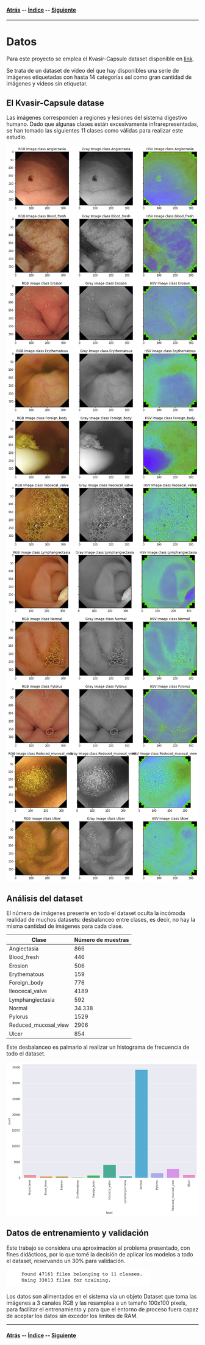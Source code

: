 #### [Atrás](metodologia.md) -- [Índice](index.md) -- [Siguiente](resultados.md)
***

# Datos

Para este proyecto se emplea el Kvasir-Capsule dataset disponible en [link](https://github.com/simula/kvasir-capsule). 

Se trata de un dataset de video del que hay disponibles una serie de imágenes etiquetadas con hasta 14 categorías así como gran cantidad de imágenes y videos sin etiquetar.

## El Kvasir-Capsule datase

Las imágenes corresponden a regiones y lesiones del sistema digestivo humano. Dado que algunas clases están excesivamente infrarepresentadas, se han tomado las siguientes 11 clases como válidas para realizar este estudio.

![Angiectasia](datos/Angiectasia.png)
![Blood_fresh](datos/Blood_fresh.png)
![Erosion](datos/Erosion.png)
![Erythematous](datos/Erythematous.png)
![Foreign_body](datos/Foreign_body.png)
![Ileocecal_valve](datos/Ileocecal_valve.png)
![Lymphangiectasia](datos/Lymphangiectasia.png)
![Normal](datos/Normal.png)
![Pylorus](datos/Pylorus.png)
![Reduced_mucosal_view](datos/Reduced_mucosal_view.png)
![Ulcer](datos/Ulcer.png)


## Análisis del dataset

El número de imágenes presente en todo el dataset oculta la incómoda realidad de muchos datasets: desbalanceo entre clases, es decir, no hay la misma cantidad de imágenes para cada clase.

| Clase | Número de muestras |
| ------------- | ------------- |
| Angiectasia | 866 |
| Blood_fresh | 446 |
| Erosion | 506 |
| Erythematous | 159 |
| Foreign_body | 776 |
| Ileocecal_valve | 4189 |
| Lymphangiectasia | 592 |
| Normal | 34.338 |
| Pylorus | 1529 |
| Reduced_mucosal_view | 2906 |
| Ulcer | 854 |

Este desbalanceo es palmario al realizar un histograma de frecuencia de todo el dataset.

![Histograma](datos/hisotgrama-datos.png)

## Datos de entrenamiento y validación

Este trabajo se considera una aproximación al problema presentado, con fines didácticos, por lo que tomé la decisión de aplicar los modelos a todo el dataset, reservando un 30% para validación.

![entrena-valida](datos/entrena-valida.png)

Los datos son alimentados en el sistema via un objeto Dataset que toma las imágenes a 3 canales RGB y las resamplea a un tamaño 100x100 píxels, para facilitar el entrenamiento y para que el entorno de proceso fuera capaz de aceptar los datos sin exceder los límites de RAM.

***
#### [Atrás](metodologia.md) -- [Índice](index.md) -- [Siguiente](resultados.md)
